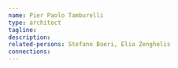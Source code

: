 ```yaml
---
name: Pier Paolo Tamburelli
type: architect
tagline:
description:
related-persons: Stefano Boeri, Elia Zenghelis
connections:
---
```

